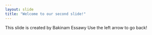 ```yaml
---
layout: slide
title: "Welcome to our second slide!"
---
```

This slide is created by Bakinam Essawy
Use the left arrow to go back!

